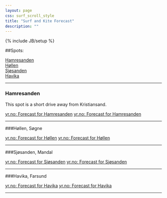 ```yaml
---
layout: page
css: surf_scroll_style
title: "Surf and Kite Forecast"
description: ""
---
```

{% include JB/setup %}

<script src="http://ajax.googleapis.com/ajax/libs/jquery/1.11.1/jquery.min.js"></script>
<script>
$(document).ready(function() {
    var s = $("#sticker");
    var pos = s.position();                    
    $(window).scroll(function() {
        var windowpos = $(window).scrollTop();
        if (windowpos - 210 >= pos.top) {
            s.addClass("stick");
        	s.html("<img src='/images/surf_kite_forcast/windarrows.png'>" );
        } else {
            s.removeClass("stick"); 
        	s.html("" );
        }
    });
});

</script>
<link rel="stylesheet" href="my_styles.css">
<div id='sticker'>  </div>

##Spots:

[Hamresanden](#hamresanden)
<br>
[Høllen](#hllen)
<br>
[Sjøsanden](#sjsanden)
<br>
[Havika](#havika)


---



### <a name="hamresanden"> Hamresanden </a>



This spot is a short drive away from Kristiansand.
     
        



<script src="http://www.yr.no/place/Norway/Vest-Agder/Kristiansand/Hamresanden/external_box_three_days.js"></script><noscript><a href="http://www.yr.no/place/Norway/Vest-Agder/Kristiansand/Hamresanden/">yr.no: Forecast for Hamresanden</a></noscript>
<script src="http://www.yr.no/place/Norway/Vest-Agder/Kristiansand/Hamresanden/external_box_hour_by_hour.js"></script><noscript><a href="http://www.yr.no/place/Norway/Vest-Agder/Kristiansand/Hamresanden/">yr.no: Forecast for Hamresanden</a></noscript>


---

###<a name="hllen">Høllen, Søgne </a>

<script src="http://www.yr.no/place/Norway/Vest-Agder/Søgne/Høllen/external_box_three_days.js"></script><noscript><a href="http://www.yr.no/place/Norway/Vest-Agder/Søgne/Høllen/">yr.no: Forecast for Høllen</a></noscript>
<script src="http://www.yr.no/place/Norway/Vest-Agder/Søgne/Høllen/external_box_hour_by_hour.js"></script><noscript><a href="http://www.yr.no/place/Norway/Vest-Agder/Søgne/Høllen/">yr.no: Forecast for Høllen</a></noscript>

---


###<a name="sjsanden">Sjøsanden, Mandal </a>

<script src="http://www.yr.no/place/Norway/Vest-Agder/Mandal/Sjøsanden/external_box_three_days.js"></script><noscript><a href="http://www.yr.no/place/Norway/Vest-Agder/Mandal/Sjøsanden/">yr.no: Forecast for Sjøsanden</a></noscript>
<script src="http://www.yr.no/place/Norway/Vest-Agder/Mandal/Sjøsanden/external_box_hour_by_hour.js"></script><noscript><a href="http://www.yr.no/place/Norway/Vest-Agder/Mandal/Sjøsanden/">yr.no: Forecast for Sjøsanden</a></noscript>

---

###<a name="havika">Havika, Farsund</a>

<script src="http://www.yr.no/place/Norway/Vest-Agder/Farsund/Havika/external_box_three_days.js"></script><noscript><a href="http://www.yr.no/place/Norway/Vest-Agder/Farsund/Havika/">yr.no: Forecast for Havika</a></noscript>
<script src="http://www.yr.no/place/Norway/Vest-Agder/Farsund/Havika/external_box_hour_by_hour.js"></script><noscript><a href="http://www.yr.no/place/Norway/Vest-Agder/Farsund/Havika/">yr.no: Forecast for Havika</a></noscript>


---
